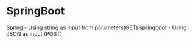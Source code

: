 # SpringBoot
Spring - Using string as input from parameters(GET)
springboot - Using JSON as input (POST)
